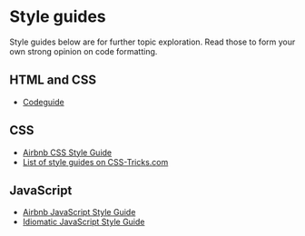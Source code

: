 # Style guides

Style guides below are for further topic exploration.
Read those to form your own strong opinion on code
formatting.

## HTML and CSS

- [Codeguide](http://codeguide.co/)

## CSS

- [Airbnb CSS Style Guide](https://github.com/airbnb/css)
- [List of style guides on CSS-Tricks.com](https://css-tricks.com/css-style-guides/)

## JavaScript

- [Airbnb JavaScript Style Guide](https://github.com/airbnb/javascript)
- [Idiomatic JavaScript Style Guide](https://github.com/rwaldron/idiomatic.js/)